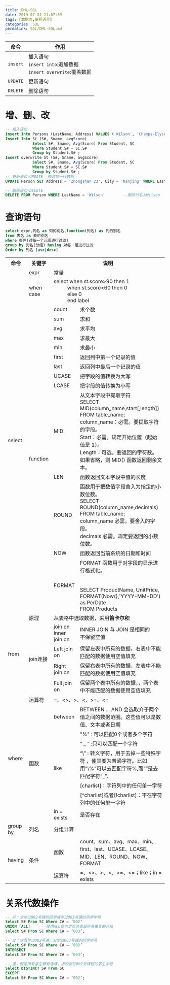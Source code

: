 ```yaml
---
title: DML-SQL
date: 2019-07-31 21:07:59
tags: [数据库,编程语言]
categories: SQL
permalink: SQL/DML-SQL.md
---
```


| 命令     | 作用                                                         |
| -------- | ------------------------------------------------------------ |
| `insert` | 插入语句<br>`insert into`:追加数据<br>`insert overwrite`:覆盖数据 |
| `UPDATE` | 更新语句                                                     |
| `DELETE` | 删除语句                                                     |

<!--more-->

# 增、删、改

```sql
-- 插入语句
Insert Into Persons (LastName, Address) VALUES ('Wilson', 'Champs-Elysees')
Insert Into St (S#, Sname, avgScore)
            Select S#, Sname, Avg(Score) From Student, SC
            Where Student.S# = SC.S#
            Group by Student.S# ;
Insert overwrite St (S#, Sname, avgScore)
            Select S#, Sname, Avg(Score) From Student, SC
            Where Student.S# = SC.S#
            Group by Student.S# ;
-- 更新语句-UPDATE  修改某一行数据
UPDATE Person SET Address = 'Zhongshan 23', City = 'Nanjing' WHERE LastName = 'Wilson'

-- 删除语句-DELETE
DELETE FROM Person WHERE LastName = 'Wilson'        --删除行名为Wilson
```

# 查询语句

```sql
select expr,列名 as 列的别名,function(列名) as 列的别名
from 表名 as 表的别名
where 条件(对每一个元组进行过滤)
group by 列名(分组) having 对每一组进行过滤
Order by 列名 [asc|desc] 
```

<table>
  <tr>
    <th>命令</th>
    <th>关键字</th>
    <th colspan="2">说明</th>
  </tr>
  <tr>
    <td rowspan="16">select</td>
    <td>expr</td>
    <td colspan="2">常量</td>
  </tr>
  <tr>
    <td>when case</td>
    <td colspan="2">select when st.score&gt;90 then 1<br>&nbsp;&nbsp;&nbsp;&nbsp;&nbsp;&nbsp;&nbsp;&nbsp;&nbsp;&nbsp;when st.score&lt;60 then 0<br>&nbsp;&nbsp;&nbsp;&nbsp;&nbsp;&nbsp;&nbsp;&nbsp;&nbsp;&nbsp;else 0<br>&nbsp;&nbsp;&nbsp;&nbsp;&nbsp;&nbsp;&nbsp;&nbsp;&nbsp;&nbsp;end label</td>
  </tr>
  <tr>
    <td rowspan="14">function</td>
    <td>count</td>
    <td>求个数</td>
  </tr>
  <tr>
    <td>sum</td>
    <td>求和</td>
  </tr>
  <tr>
    <td>avg</td>
    <td>求平均</td>
  </tr>
  <tr>
    <td>max</td>
    <td>求最大</td>
  </tr>
  <tr>
    <td>min</td>
    <td>求最小</td>
  </tr>
  <tr>
    <td>first</td>
    <td>返回列中第一个记录的值</td>
  </tr>
  <tr>
    <td>last </td>
    <td>返回列中最后一个记录的值</td>
  </tr>
  <tr>
    <td>UCASE</td>
    <td>把字段的值转换为大写</td>
  </tr>
  <tr>
    <td>LCASE</td>
    <td>把字段的值转换为小写</td>
  </tr>
  <tr>
    <td>MID</td>
    <td>从文本字段中提取字符<br>SELECT MID(column_name,start[,length]) FROM table_name;<br>column_name：必需。要提取字符的字段。<br>Start：必需。规定开始位置（起始值是 1）。<br>Length：可选。要返回的字符数。如果省略，则 MID() 函数返回剩余文本。<br></td>
  </tr>
  <tr>
    <td>LEN</td>
    <td>函数返回文本字段中值的长度</td>
  </tr>
  <tr>
    <td>ROUND</td>
    <td>函数用于把数值字段舍入为指定的小数位数。<br>SELECT ROUND(column_name,decimals) FROM table_name;<br>column_name 必需。要舍入的字段。<br>decimals 必需。规定要返回的小数位数。</td>
  </tr>
  <tr>
    <td>NOW</td>
    <td>函数返回当前系统的日期和时间</td>
  </tr>
  <tr>
    <td>FORMAT</td>
    <td>FORMAT 函数用于对字段的显示进行格式化。<br><br><br>SELECT ProductName, UnitPrice, FORMAT(Now(),'YYYY-MM-DD') as PerDate<br>FROM Products<br></td>
  </tr>
  <tr>
    <td rowspan="5">from</td>
    <td>原理</td>
    <td colspan="2">从表格中选取数据，采用<span style="font-weight:bold">笛卡尔积</span></td>
  </tr>
  <tr>
    <td rowspan="4">join连接</td>
    <td>join on<br>inner join on</td>
    <td>INNER JOIN 与 JOIN 是相同的<br>不保留空值</td>
  </tr>
  <tr>
    <td>Left join on</td>
    <td>保留左表中所有的数据，右表中不能匹配的数据使用空值填充</td>
  </tr>
  <tr>
    <td>Right join on</td>
    <td>保留右表中所有的数据，左表中不能匹配的数据使用空值填充</td>
  </tr>
  <tr>
    <td>Full join on</td>
    <td>保留两个表中所有的数据，，两个表中不能匹配的数据使用空值填充</td>
  </tr>
  <tr>
    <td rowspan="8">where</td>
    <td>运算符</td>
    <td colspan="2">=、&lt;&gt;、&gt;、&lt;、&gt;=、&lt;=</td>
  </tr>
  <tr>
    <td rowspan="7">函数</td>
    <td>between</td>
    <td>BETWEEN ... AND 会选取介于两个值之间的数据范围。这些值可以是数值、文本或者日期</td>
  </tr>
  <tr>
    <td rowspan="5">like</td>
    <td>"%" : 可以匹配0个或者多个字符 <br></td>
  </tr>
  <tr>
    <td>“ _ ” :只可以匹配一个字符 <br></td>
  </tr>
  <tr>
    <td>“\” : 转义字符，用于去掉一些特殊字符 ，使其变为普通字符。比如用"\%"可以去匹配字符%,而“”是去匹配字符“_”.<br></td>
  </tr>
  <tr>
    <td>[charlist]：字符列中的任何单一字符</td>
  </tr>
  <tr>
    <td>[^charlist]或者[!charlist]：不在字符列中的任何单一字符</td>
  </tr>
  <tr>
    <td>in = exists</td>
    <td>是否存在</td>
  </tr>
  <tr>
    <td>group by</td>
    <td>列名</td>
    <td colspan="2">分组计算</td>
  </tr>
  <tr>
    <td rowspan="2">having</td>
    <td rowspan="2">条件</td>
    <td>函数</td>
    <td>count、sum、avg、max、min、first、last、UCASE、LCASE、MID、LEN、ROUND、NOW、FORMAT</td>
  </tr>
  <tr>
    <td>运算符</td>
    <td>=、&lt;&gt;、&gt;、&lt;、&gt;=、&lt;=；like；in = exists</td>
  </tr>
</table>

# 关系代数操作

```sql
-- 并：求学过002号课的同学或学过003号课的同学学号
Select S# From SC Where C# = ‘002’
UNION [ALL]     --使用ALL命令之后会保留所有重复的元组
Select S# From SC Where C# = ‘003’;

-- 交：求既学过002号课，又学过003号课的同学学号
Select S# From SC Where C# = ‘002’
INTERSECT
Select S# From SC Where C# = ‘003’;

-- 差：假定所有学生都有选课，求没学过002号课程的学生学号
Select DISTINCT S# From SC
EXCEPT
Select S# From SC Where C# = ‘002’;
```

